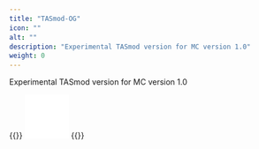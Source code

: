 ```yaml
---
title: "TASmod-OG"
icon: ""
alt: ""
description: "Experimental TASmod version for MC version 1.0"
weight: 0
---
```


Experimental TASmod version for MC version 1.0

{{<rawhtml>}}
<a href="https://github.com/MCPfannkuchenYT/TASmod-OG"><img class="inlineBlock border hovered"
		src="/images/Github-Mark.svg" height="80" alt="GitHub logo"></a>
{{</rawhtml>}}